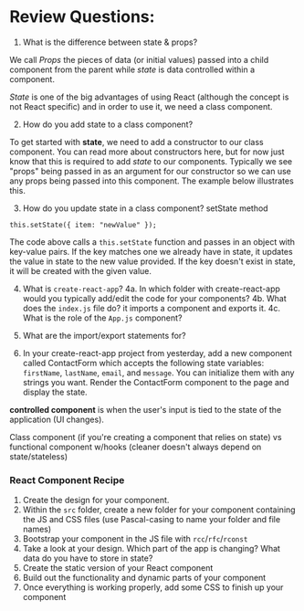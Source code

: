 # Review Questions:

1. What is the difference between state & props?

We call _Props_ the pieces of data (or initial values) passed into a child component from the parent while _state_ is data controlled within a component.

_State_ is one of the big advantages of using React (although the concept is not React specific) and in order to use it, we need a class component.

2. How do you add state to a class component?

To get started with **state**, we need to add a constructor to our class component. You can read more about constructors here, but for now just know that this is required to add _state_ to our components. Typically we see "props" being passed in as an argument for our constructor so we can use any props being passed into this component. The example below illustrates this.

3. How do you update state in a class component?
   setState method

```
this.setState({ item: "newValue" });
```

The code above calls a `this.setState` function and passes in an object with key-value pairs. If the key matches one we already have in state, it updates the value in state to the new value provided. If the key doesn't exist in state, it will be created with the given value.

4. What is `create-react-app`?
   4a. In which folder with create-react-app would you typically add/edit the code for your components?
   4b. What does the `index.js` file do? it imports a component and exports it.
   4c. What is the role of the `App.js` component?

5. What are the import/export statements for?

6. In your create-react-app project from yesterday, add a new component called ContactForm which accepts the following state variables: `firstName`, `lastName`, `email`, and `message`. You can initialize them with any strings you want. Render the ContactForm component to the page and display the state.

**controlled component** is when the user's input is tied to the state of the application (UI changes).

Class component (if you're creating a component that relies on state) vs functional component w/hooks (cleaner doesn't always depend on state/stateless)

### React Component Recipe

1. Create the design for your component.
2. Within the `src` folder, create a new folder for your component containing the JS and CSS files (use Pascal-casing to name your folder and file names)
3. Bootstrap your component in the JS file with `rcc`/`rfc`/`rconst`
4. Take a look at your design. Which part of the app is changing? What data do you have to store in state?
5. Create the static version of your React component
6. Build out the functionality and dynamic parts of your component
7. Once everything is working properly, add some CSS to finish up your component
